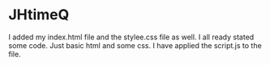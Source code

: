 # JHtimeQ 

I added my  index.html file and the stylee.css file as well. 
I all ready stated some code.  Just basic html and some css.
I have applied the script.js to the file.